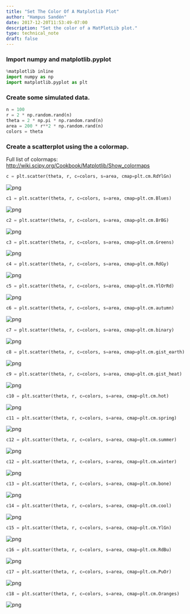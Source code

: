 ```yaml
---
title: "Set The Color Of A Matplotlib Plot"
author: "Hampus Sandén"
date: 2017-12-20T11:53:49-07:00
description: "Set the color of a MatPlotLib plot."
type: technical_note
draft: false
---
```

### Import numpy and matplotlib.pyplot


```python
%matplotlib inline
import numpy as np
import matplotlib.pyplot as plt
```

### Create some simulated data.


```python
n = 100
r = 2 * np.random.rand(n)
theta = 2 * np.pi * np.random.rand(n)
area = 200 * r**2 * np.random.rand(n)
colors = theta
```

### Create a scatterplot using the a colormap.
Full list of colormaps: http://wiki.scipy.org/Cookbook/Matplotlib/Show_colormaps


```python
c = plt.scatter(theta, r, c=colors, s=area, cmap=plt.cm.RdYlGn)
```


![png](set_the_color_of_a_matplotlib_6_0.png)



```python
c1 = plt.scatter(theta, r, c=colors, s=area, cmap=plt.cm.Blues)
```


![png](set_the_color_of_a_matplotlib_7_0.png)



```python
c2 = plt.scatter(theta, r, c=colors, s=area, cmap=plt.cm.BrBG)
```


![png](set_the_color_of_a_matplotlib_8_0.png)



```python
c3 = plt.scatter(theta, r, c=colors, s=area, cmap=plt.cm.Greens)
```


![png](set_the_color_of_a_matplotlib_9_0.png)



```python
c4 = plt.scatter(theta, r, c=colors, s=area, cmap=plt.cm.RdGy)
```


![png](set_the_color_of_a_matplotlib_10_0.png)



```python
c5 = plt.scatter(theta, r, c=colors, s=area, cmap=plt.cm.YlOrRd)
```


![png](set_the_color_of_a_matplotlib_11_0.png)



```python
c6 = plt.scatter(theta, r, c=colors, s=area, cmap=plt.cm.autumn)
```


![png](set_the_color_of_a_matplotlib_12_0.png)



```python
c7 = plt.scatter(theta, r, c=colors, s=area, cmap=plt.cm.binary)
```


![png](set_the_color_of_a_matplotlib_13_0.png)



```python
c8 = plt.scatter(theta, r, c=colors, s=area, cmap=plt.cm.gist_earth)
```


![png](set_the_color_of_a_matplotlib_14_0.png)



```python
c9 = plt.scatter(theta, r, c=colors, s=area, cmap=plt.cm.gist_heat)
```


![png](set_the_color_of_a_matplotlib_15_0.png)



```python
c10 = plt.scatter(theta, r, c=colors, s=area, cmap=plt.cm.hot)
```


![png](set_the_color_of_a_matplotlib_16_0.png)



```python
c11 = plt.scatter(theta, r, c=colors, s=area, cmap=plt.cm.spring)
```


![png](set_the_color_of_a_matplotlib_17_0.png)



```python
c12 = plt.scatter(theta, r, c=colors, s=area, cmap=plt.cm.summer)
```


![png](set_the_color_of_a_matplotlib_18_0.png)



```python
c12 = plt.scatter(theta, r, c=colors, s=area, cmap=plt.cm.winter)
```


![png](set_the_color_of_a_matplotlib_19_0.png)



```python
c13 = plt.scatter(theta, r, c=colors, s=area, cmap=plt.cm.bone)
```


![png](set_the_color_of_a_matplotlib_20_0.png)



```python
c14 = plt.scatter(theta, r, c=colors, s=area, cmap=plt.cm.cool)
```


![png](set_the_color_of_a_matplotlib_21_0.png)



```python
c15 = plt.scatter(theta, r, c=colors, s=area, cmap=plt.cm.YlGn)
```


![png](set_the_color_of_a_matplotlib_22_0.png)



```python
c16 = plt.scatter(theta, r, c=colors, s=area, cmap=plt.cm.RdBu)
```


![png](set_the_color_of_a_matplotlib_23_0.png)



```python
c17 = plt.scatter(theta, r, c=colors, s=area, cmap=plt.cm.PuOr)
```


![png](set_the_color_of_a_matplotlib_24_0.png)



```python
c18 = plt.scatter(theta, r, c=colors, s=area, cmap=plt.cm.Oranges)
```


![png](set_the_color_of_a_matplotlib_25_0.png)

